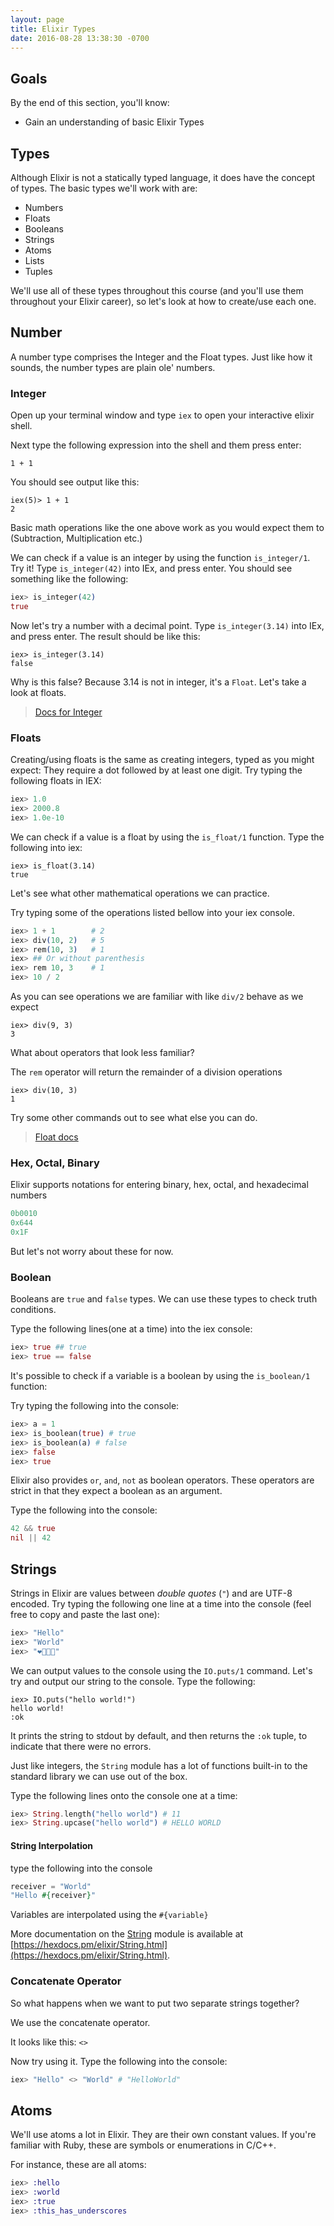 ```yaml
---
layout: page
title: Elixir Types
date: 2016-08-28 13:38:30 -0700
---
```


## Goals

By the end of this section, you'll know:

* Gain an understanding of basic Elixir Types

## Types

Although Elixir is not a statically typed language, it does have the concept of types. The basic types we'll work with are:

* Numbers
* Floats
* Booleans
* Strings
* Atoms
* Lists
* Tuples

We'll use all of these types throughout this course (and you'll use them throughout your Elixir career), so let's look at how to create/use each one.

## Number

A number type comprises the Integer and the Float types. Just like how it sounds, the number types are plain ole' numbers.

### Integer

Open up your terminal window and type `iex` to open your interactive elixir shell.

Next type the following expression into the shell and them press enter:

```
1 + 1
```

You should see output like this:

```
iex(5)> 1 + 1
2
```
Basic math operations like the one above work as you would expect them to (Subtraction, Multiplication etc.)

We can check if a value is an integer by using the function `is_integer/1`. Try it! Type `is_integer(42)` into IEx, and press enter. You should see something like the following:

```elixir
iex> is_integer(42)
true
```

Now let's try a number with a decimal point. Type `is_integer(3.14)` into IEx, and press enter. The result should be like this:

```
iex> is_integer(3.14)
false
```

Why is this false? Because 3.14 is not in integer, it's a `Float`. Let's take a look at floats.

> [Docs for Integer](http://elixir-lang.org/docs/stable/elixir/Integer.html)

### Floats

Creating/using floats is the same as creating integers, typed as you might expect: They require a dot followed by at least one digit. Try typing the following floats in IEX:
```elixir
iex> 1.0
iex> 2000.8
iex> 1.0e-10
```

We can check if a value is a float by using the `is_float/1` function.
Type the following into iex:

```
iex> is_float(3.14)
true
```

Let's see what other mathematical operations we can practice.

Try typing some of the operations listed bellow into your iex console.

```elixir
iex> 1 + 1        # 2
iex> div(10, 2)   # 5
iex> rem(10, 3)   # 1
iex> ## Or without parenthesis
iex> rem 10, 3    # 1
iex> 10 / 2
```

As you can see operations we are familiar with like `div/2` behave as we expect

```
iex> div(9, 3)
3
```

What about operators that look less familiar?

The `rem` operator will return the remainder of a division operations

```
iex> div(10, 3)
1
```

Try some other commands out to see what else you can do.

> [Float docs](http://elixir-lang.org/docs/stable/elixir/Float.html)


### Hex, Octal, Binary

Elixir supports notations for entering binary, hex, octal, and hexadecimal numbers

```Elixir
0b0010
0x644
0x1F
```

But let's not worry about these for now.

### Boolean

Booleans are `true` and `false` types. We can use these types to check truth conditions.

Type the following lines(one at a time) into the iex console:

```elixir
iex> true ## true
iex> true == false
```

It's possible to check if a variable is a boolean by using the `is_boolean/1` function:

Try typing the following into the console:

```elixir
iex> a = 1
iex> is_boolean(true) # true
iex> is_boolean(a) # false
iex> false
iex> true
```

Elixir also provides `or`, `and`, `not` as boolean operators. These operators are strict in that they expect a boolean as an argument.

Type the following into the console:

```elixir
42 && true
nil || 42
```

## Strings

Strings in Elixir are values between _double quotes_ (`"`) and are UTF-8 encoded. Try typing the following one line at a time into the console (feel free to copy and paste the last one):

```elixir
iex> "Hello"
iex> "World"
iex> "❤️💛💚💙"
```

We can output values to the console using the `IO.puts/1` command. Let's try and output our string to the console. Type the following:

```
iex> IO.puts("hello world!")
hello world!
:ok
```

It prints the string to stdout by default, and then returns the `:ok` tuple, to indicate that there were no errors.

Just like integers, the `String` module has a lot of functions built-in to the standard library we can use out of the box.

Type the following lines onto the console one at a time:

```elixir
iex> String.length("hello world") # 11
iex> String.upcase("hello world") # HELLO WORLD
```

#### String Interpolation

type the following into the console

```elixir
receiver = "World"
"Hello #{receiver}"
```

Variables are interpolated using the `#{variable}`


More documentation on the [String](https://hexdocs.pm/elixir/String.html) module is available at [https://hexdocs.pm/elixir/String.html](https://hexdocs.pm/elixir/String.html).

### Concatenate Operator

So what happens when we want to put two separate strings together?

We use the concatenate operator.

It looks like this: `<>`

Now try using it. Type the following into the console:

```elixir
iex> "Hello" <> "World" # "HelloWorld"
```
## Atoms

We'll use atoms a lot in Elixir. They are their own constant values. If you're familiar with Ruby, these are symbols or enumerations in C/C++.

For instance, these are all atoms:

```elixir
iex> :hello
iex> :world
iex> :true
iex> :this_has_underscores
```

